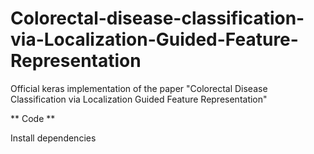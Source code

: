 # Colorectal-disease-classification-via-Localization-Guided-Feature-Representation
Official keras implementation of the paper "Colorectal Disease Classification via Localization Guided Feature Representation"

** Code **

Install dependencies
